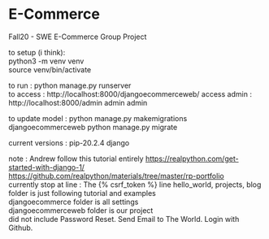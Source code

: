 # E-Commerce
Fall20 - SWE E-Commerce Group Project

to setup (i think):  
python3 -m venv venv  
source venv/bin/activate

to run : python manage.py runserver  
to access : http://localhost:8000/djangoecommerceweb/
access admin : http://localhost:8000/admin admin admin

to update model : 
python manage.py makemigrations djangoecommerceweb
python manage.py migrate

current versions : 
pip-20.2.4
django 

note : 
Andrew follow this tutorial entirely https://realpython.com/get-started-with-django-1/ 
https://github.com/realpython/materials/tree/master/rp-portfolio   
currently stop at line : The {% csrf_token %} line 
hello_world, projects, blog folder is just following tutorial and examples  
djangoecommerce folder is all settings  
djangoecommerceweb folder is our project  
did not include Password Reset. Send Email to The World. Login with Github.
